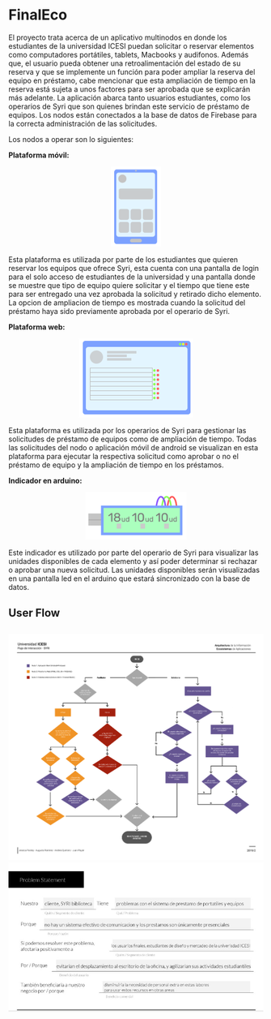 # FinalEco

El proyecto trata acerca de un aplicativo multinodos en donde los estudiantes de la universidad ICESI puedan solicitar o reservar elementos como computadores portátiles, tablets, Macbooks y audifonos. Además que, el usuario pueda obtener una retroalimentación del estado de su reserva y que se implemente un función para poder ampliar la reserva del equipo en préstamo, cabe mencionar que esta ampliación de tiempo en la reserva está sujeta a unos factores para ser aprobada que se explicarán más adelante. La aplicación abarca tanto usuarios estudiantes, como los operarios de Syri que son quienes brindan este servicio de préstamo de equipos. Los nodos están conectados a la base de datos de Firebase para la correcta administración de las solicitudes.

Los nodos a operar son lo siguientes: 

<strong>Plataforma móvil:</strong>

 <p align="center">
<img src="/framemovil.png"/ width="100">
  </p>

Esta plataforma es utilizada por parte de los estudiantes que quieren reservar los equipos que ofrece Syri, esta cuenta con una pantalla de login para el solo acceso de estudiantes de la universidad y una pantalla donde se muestre que tipo de equipo quiere solicitar y el tiempo que tiene este para ser entregado una vez aprobada la solicitud y retirado dicho elemento. La opcion de ampliacion de tiempo es mostrada cuando la solicitud del préstamo haya sido previamente aprobada por el operario de Syri.

<strong>Plataforma web:</strong>
 <p align="center">
<img src="/frameweb.png"/>
  </p>

Esta plataforma es utilizada por los operarios de Syri para gestionar las solicitudes de préstamo de equipos como de ampliación de tiempo. Todas las solicitudes del nodo o aplicación móvil de android se visualizan en esta plataforma para ejecutar la respectiva solicitud como aprobar o no el préstamo de equipo y la ampliación de tiempo en los préstamos.


<strong>Indicador en arduino:</strong>

 <p align="center">
<img src="/framearduino.png"/width="200">
  </p>

Este indicador es utilizado por parte del operario de Syri para visualizar las unidades disponibles de cada elemento y así poder determinar si rechazar o aprobar una nueva solicitud. Las unidades disponibles serán visualizadas en una pantalla led en el arduino que estará sincronizado con la base de datos.

<h2>User Flow<h2>
  
<img src="/Frame 1.png"/>

<img src="/problem.jpg"/>

